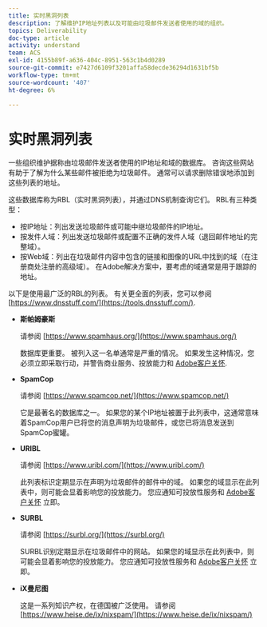 ```yaml
---
title: 实时黑洞列表
description: 了解维护IP地址列表以及可能由垃圾邮件发送者使用的域的组织。
topics: Deliverability
doc-type: article
activity: understand
team: ACS
exl-id: 4155b89f-a636-404c-8951-563c1b4d0289
source-git-commit: e7427d6109f3201affa58decde36294d1631bf5b
workflow-type: tm+mt
source-wordcount: '407'
ht-degree: 6%

---
```


# 实时黑洞列表

一些组织维护据称由垃圾邮件发送者使用的IP地址和域的数据库。 咨询这些网站有助于了解为什么某些邮件被拒绝为垃圾邮件。 通常可以请求删除错误地添加到这些列表的地址。

这些数据库称为RBL（实时黑洞列表），并通过DNS机制查询它们。 RBL有三种类型：

* 按IP地址：列出发送垃圾邮件或可能中继垃圾邮件的IP地址。
* 按发件人域：列出发送垃圾邮件或配置不正确的发件人域（退回邮件地址的完整域）。
* 按Web域：列出在垃圾邮件内容中包含的链接和图像的URL中找到的域（在注册商处注册的高级域）。 在Adobe解决方案中，要考虑的域通常是用于跟踪的地址。

以下是使用最广泛的RBL的列表。 有关更全面的列表，您可以参阅 [https://www.dnsstuff.com/](https://tools.dnsstuff.com/).

* **斯帕姆豪斯**

   请参阅 [https://www.spamhaus.org/](https://www.spamhaus.org/)

   数据库更重要。 被列入这一名单通常是严重的情况。 如果发生这种情况，您必须立即采取行动，并警告商业服务、投放能力和 [Adobe客户关怀](https://helpx.adobe.com/cn/enterprise/admin-guide.html/enterprise/using/support-for-experience-cloud.ug.html).

* **SpamCop**

   请参阅 [https://www.spamcop.net/](https://www.spamcop.net/)

   它是最著名的数据库之一。 如果您的某个IP地址被置于此列表中，这通常意味着SpamCop用户已将您的消息声明为垃圾邮件，或您已将消息发送到SpamCop蜜罐。

* **URIBL**

   请参阅 [https://www.uribl.com/](https://www.uribl.com/)

   此列表标识定期显示在声明为垃圾邮件的邮件中的域。 如果您的域显示在此列表中，则可能会显着影响您的投放能力。 您应通知可投放性服务和 [Adobe客户关怀](https://helpx.adobe.com/enterprise/admin-guide.html/enterprise/using/support-for-experience-cloud.ug.html) 立即。

* **SURBL**

   请参阅 [https://surbl.org/](https://surbl.org/)

   SURBL识别定期显示在垃圾邮件中的网站。 如果您的域显示在此列表中，则可能会显着影响您的投放能力。 您应通知可投放性服务和 [Adobe客户关怀](https://helpx.adobe.com/enterprise/admin-guide.html/enterprise/using/support-for-experience-cloud.ug.html) 立即。

* **iX曼尼图**

   这是一系列知识产权，在德国被广泛使用。 请参阅 [https://www.heise.de/ix/nixspam/](https://www.heise.de/ix/nixspam/)

<!--* SORBS

  [https://www.nl.sorbs.net](https://www.nl.sorbs.net) compiles a list of IP addresses that are reputed to be dynamic IP address (i.e. attributed temporarily to ISP subscribers) or "open relay" addresses. Certain domains check whether the IP address of a sender is not listed on this site before accepting email. Checking the IP addresses on this site can prove useful.-->
